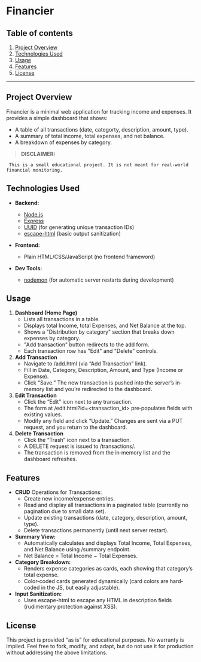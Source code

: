 # Financier

## Table of contents

1. [Project Overview](#project-overview)
2. [Technologies Used](#technologies-used)
3. [Usage](#usage)
4. [Features](#features)
5. [License](#license)

---

## Project Overview

Financier is a minimal web application for tracking income and expenses. It provides a simple dashboard that shows:

-   A table of all transactions (date, categorty, description, amount, type).
-   A summary of total income, total expenses, and net balance.
-   A breakdown of expenses by category.

> **DISCLAIMER:**

     This is a small educational project. It is not meant for real-world financial monitoring.

## Technologies Used

-   **Backend:**

    -   [Node.js](https://nodejs.org/)
    -   [Express](https://expressjs.com/)
    -   [UUID](https://www.npmjs.com/package/uuid) (for generating unique transaction IDs)
    -   [escape-html](https://www.npmjs.com/package/escape-html) (basic output sanitization)

-   **Frontend:**

    -   Plain HTML/CSS/JavaScript (no frontend frameword)

-   **Dev Tools:**
    -   [nodemon](https://github.com/remy/nodemon) (for automatic server restarts during development)

## Usage

1. **Dashboard (Home Page)**
    - Lists all transactions in a table.
    - Displays total Income, total Expenses, and Net Balance at the top.
    - Shows a "Distribution by category" section that breaks down expenses by category.
    - "Add transaction" button redirects to the add form.
    - Each transaction row has "Edit" and "Delete" controls.
2. **Add Transaction**
    - Navigate to /add.html (via “Add Transaction” link).
    - Fill in Date, Category, Description, Amount, and Type (Income or Expense).
    - Click “Save.” The new transaction is pushed into the server’s in‐memory list and you’re redirected to the dashboard.
3. **Edit Transaction**
    - Click the “Edit” icon next to any transaction.
    - The form at /edit.html?id=<transaction_id> pre‐populates fields with existing values.
    - Modify any field and click “Update.” Changes are sent via a PUT request, and you return to the dashboard.
4. **Delete Transaction**
    - Click the “Trash” icon next to a transaction.
    - A DELETE request is issued to /transactions/<id>.
    - The transaction is removed from the in‐memory list and the dashboard refreshes.

## Features

-   **CRUD** Operations for Transactions:
    -   Create new income/expense entries.
    -   Read and display all transactions in a paginated table (currently no pagination due to small data set).
    -   Update existing transactions (date, category, description, amount, type).
    -   Delete transactions permanently (until next server restart).
-   **Summary View:**
    -   Automatically calculates and displays Total Income, Total Expenses, and Net Balance using /summary endpoint.
    -   Net Balance = Total Income − Total Expenses.
-   **Category Breakdown:**
    -   Renders expense categories as cards, each showing that category’s total expense.
    -   Color‐coded cards generated dynamically (card colors are hard‐coded in the JS, but easily adjustable).
-   **Input Sanitization:**
    -   Uses escape-html to escape any HTML in description fields (rudimentary protection against XSS).

## License

This project is provided “as is” for educational purposes. No warranty is implied. Feel free to fork, modify, and adapt, but do not use it for production without addressing the above limitations.
